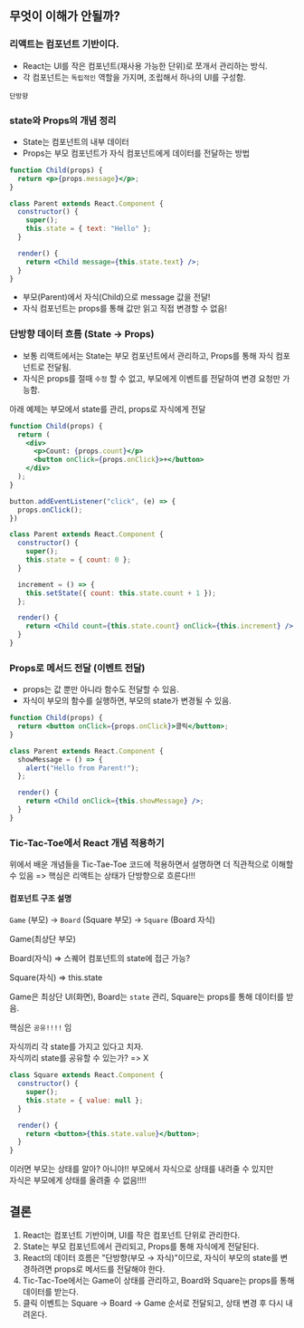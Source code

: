## 무엇이 이해가 안될까?

### 리액트는 컴포넌트 기반이다.

- React는 UI를 작은 컴포넌트(재사용 가능한 단위)로 쪼개서 관리하는 방식.
- 각 컴포넌트는 `독립적인` 역할을 가지며, 조립해서 하나의 UI를 구성함.

`단방향`

### state와 Props의 개념 정리

- State는 컴포넌트의 내부 데이터
- Props는 부모 컴포넌트가 자식 컴포넌트에게 데이터를 전달하는 방법

```jsx
function Child(props) {
  return <p>{props.message}</p>;
}

class Parent extends React.Component {
  constructor() {
    super();
    this.state = { text: "Hello" };
  }

  render() {
    return <Child message={this.state.text} />;
  }
}
```

- 부모(Parent)에서 자식(Child)으로 message 값을 전달!
- 자식 컴포넌트는 props를 통해 값만 읽고 직접 변경할 수 없음!

### 단방향 데이터 흐름 (State → Props)

- 보통 리액트에서는 State는 부모 컴포넌트에서 관리하고, Props를 통해 자식 컴포넌트로 전달됨.
- 자식은 props를 절때 `수정` 할 수 없고, 부모에게 이벤트를 전달하여 변경 요청만 가능함.

아래 예제는 부모에서 state를 관리, props로 자식에게 전달

```jsx
function Child(props) {
  return (
    <div>
      <p>Count: {props.count}</p>
      <button onClick={props.onClick}>+</button>
    </div>
  );
}

button.addEventListener("click", (e) => {
  props.onClick();
})

class Parent extends React.Component {
  constructor() {
    super();
    this.state = { count: 0 };
  }

  increment = () => {
    this.setState({ count: this.state.count + 1 });
  };

  render() {
    return <Child count={this.state.count} onClick={this.increment} />;
  }
}
```

### Props로 메서드 전달 (이벤트 전달)

- props는 값 뿐만 아니라 함수도 전달할 수 있음.
- 자식이 부모의 함수를 실행하면, 부모의 state가 변경될 수 있음.

```jsx
function Child(props) {
  return <button onClick={props.onClick}>클릭</button>;
}

class Parent extends React.Component {
  showMessage = () => {
    alert("Hello from Parent!");
  };

  render() {
    return <Child onClick={this.showMessage} />;
  }
}
```

### Tic-Tac-Toe에서 React 개념 적용하기

위에서 배운 개념들을 Tic-Tae-Toe 코드에 적용하면서 설명하면 더 직관적으로 이해할 수 있음
=> 핵심은 리액트는 상태가 단방향으로 흐른다!!!

#### 컴포넌트 구조 설명

`Game` (부모) → `Board` (Square 부모) → `Square` (Board 자식)

Game(최상단 부모)

Board(자식) => 스퀘어 컴포넌트의 state에 접근 가능?

Square(자식) => this.state

Game은 최상단 UI(화면), Board는 `state` 관리, Square는 props를 통해 데이터를 받음.

핵심은 `공유!!!!` 임

자식끼리 각 state를 가지고 있다고 치자.  
자식끼리 state를 공유할 수 있는가? => X

```jsx
class Square extends React.Component {
  constructor() {
    super();
    this.state = { value: null };
  }

  render() {
    return <button>{this.state.value}</button>;
  }
}
```

이러면 부모는 상태를 알아? 아니야!! 부모에서 자식으로 상태를 내려줄 수 있지만  
자식은 부모에게 상태를 올려줄 수 없음!!!!

## 결론

1. React는 컴포넌트 기반이며, UI를 작은 컴포넌트 단위로 관리한다.
2. State는 부모 컴포넌트에서 관리되고, Props를 통해 자식에게 전달된다.
3. React의 데이터 흐름은 "단방향(부모 → 자식)"이므로, 자식이 부모의 state를 변경하려면 props로 메서드를 전달해야 한다.
4. Tic-Tac-Toe에서는 Game이 상태를 관리하고, Board와 Square는 props를 통해 데이터를 받는다.
5. 클릭 이벤트는 Square → Board → Game 순서로 전달되고, 상태 변경 후 다시 내려온다.